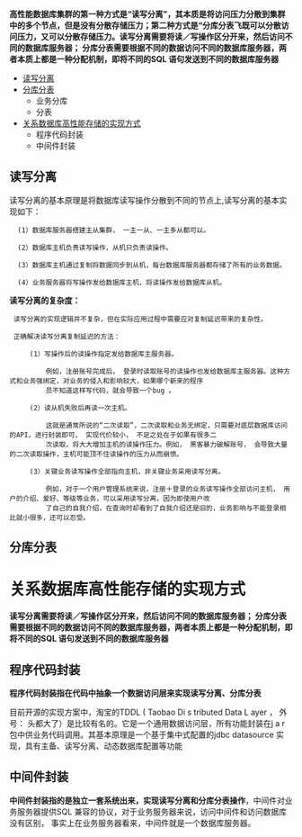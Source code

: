 
**高性能数据库集群的第一种方式是“读写分离”，其本质是将访问压力分散到集群中的多个节点，但是没有分散存储压力；第二种方式是“分库分表飞既可以分散访问压力，又可以分散存储压力。读写分离需要将读／写操作区分开来，然后访问不同的数据库服务器； 分库分表需要根据不同的数据访问不同的数据库服务器，两者本质上都是一种分配机制，即将不同的SQL 语句发送到不同的数据库服务器**


* [读写分离](#读写分离)
* [分库分表](#分库分表)
  * 业务分库
  * 分表
* [关系数据库高性能存储的实现方式](#关系数据库高性能存储的实现方式)
  * 程序代码封装
  * 中间件封装


## 读写分离

  读写分离的基本原理是将数据库读写操作分散到不同的节点上,读写分离的基本实现如下：
  
      (1）数据库服务器搭建主从集群， 一主一从、一主多从都可以。
      
      (2）数据库主机负责读写操作，从机只负责读操作。
      
      (3）数据库主机通过复制将数据同步到从机，每台数据库服务器都存储了所有的业务数据。
      
      (4）业务服务器将写操作发给数据库主机，将读操作发给数据库从机。

  **读写分离的复杂度：**
  
     读写分离的实现逻辑并不复杂，但在实际应用过程中需要应对复制延迟带来的复杂性。
     
     正确解决读写分离复制延迟的方法：
     
         (1）写操作后的读操作指定发给数据库主服务器。
         
             例如，注册账号完成后， 登录时读取账号的读操作也发给数据库主服务器。这种方式和业务强绑定，对业务的侵入和影响较大，如果哪个新来的程序
             员不知道这样写代码，就会导致一个bug 。
         
         (2）读从机失败后再读一次主机。
         
             这就是通常所说的“二次读取”，二次读取和业务无绑定，只需要对底层数据库访问的API，进行封装即可， 实现代价较小， 不足之处在于如果有很多二
             次读取，将大大增加主机的读操作压力。例如， 黑客暴力破解账号， 会导致大量的二次读取操作，主机可能顶不住读操作的压力从而崩愤。
         
         (3）关键业务读写操作全部指向主机，非关键业务采用读写分离。
         
             例如，对于一个用户管理系统来说，注册＋登录的业务读写操作全部访问主机， 用户的介绍、爱好、等级等业务，可以采用读写分离，因为即使用户改
             了自己的自我介绍，在查询时却看到了自我介绍还是旧的，业务影响与不能登录相比就小很多，还可以忍受。

## 分库分表


# 关系数据库高性能存储的实现方式

**读写分离需要将读／写操作区分开来，然后访问不同的数据库服务器； 分库分表需要根据不同的数据访问不同的数据库服务器，两者本质上都是一种分配机制，即将不同的SQL 语句发送到不同的数据库服务器**

## 程序代码封装

   **程序代码封装指在代码中抽象一个数据访问层来实现读写分离、分库分表**

   目前开源的实现方案中，淘宝的TDDL ( Taobao Di s tributed Data L ayer ， 外号： 头都大了）是比较有名的。它是一个通用数据访问层，所有功能封装在j a r 包中供业务代码调用。其基本原理是一个基于集中式配置的jdbc datasource 实现，具有主备、读写分离、动态数据库配置等功能

## 中间件封装

   **中间件封装指的是独立一套系统出来，实现读写分离和分库分表操作**，中间件对业务服务器提供SQL 兼容的协议，对于业务服务器来说，访问中间件和访问数据库没有区别， 事实上在业务服务器看来，中间件就是一个数据库服务器。
   
   
   
   

